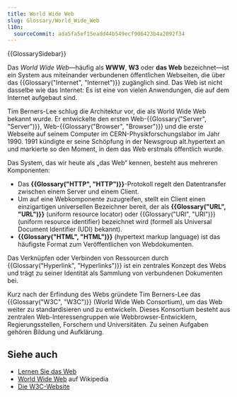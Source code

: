 ```yaml
---
title: World Wide Web
slug: Glossary/World_Wide_Web
l10n:
  sourceCommit: ada5fa5ef15eadd44b549ecf906423b4a2092f34
---
```


{{GlossarySidebar}}

Das _World Wide Web_—häufig als **WWW**, **W3** oder **das Web** bezeichnet—ist ein System aus miteinander verbundenen öffentlichen Webseiten, die über das {{Glossary("Internet", "Internet")}} zugänglich sind. Das Web ist nicht dasselbe wie das Internet: Es ist eine von vielen Anwendungen, die auf dem Internet aufgebaut sind.

Tim Berners-Lee schlug die Architektur vor, die als World Wide Web bekannt wurde. Er entwickelte den ersten Web-{{Glossary("Server", "Server")}}, Web-{{Glossary("Browser", "Browser")}} und die erste Webseite auf seinem Computer im CERN-Physikforschungslabor im Jahr 1990. 1991 kündigte er seine Schöpfung in der Newsgroup alt.hypertext an und markierte so den Moment, in dem das Web erstmals öffentlich wurde.

Das System, das wir heute als „das Web“ kennen, besteht aus mehreren Komponenten:

- Das **{{Glossary("HTTP", "HTTP")}}**-Protokoll regelt den Datentransfer zwischen einem Server und einem Client.
- Um auf eine Webkomponente zuzugreifen, stellt ein Client einen einzigartigen universellen Bezeichner bereit, der als **{{Glossary("URL", "URL")}}** (uniform resource locator) oder {{Glossary("URI", "URI")}} (uniform resource identifier) bezeichnet wird (formell als Universal Document Identifier (UDI) bekannt).
- **{{Glossary("HTML", "HTML")}}** (hypertext markup language) ist das häufigste Format zum Veröffentlichen von Webdokumenten.

Das Verknüpfen oder Verbinden von Ressourcen durch {{Glossary("Hyperlink", "Hyperlinks")}} ist ein zentrales Konzept des Webs und trägt zu seiner Identität als Sammlung von verbundenen Dokumenten bei.

Kurz nach der Erfindung des Webs gründete Tim Berners-Lee das {{Glossary("W3C", "W3C")}} (World Wide Web Consortium), um das Web weiter zu standardisieren und zu entwickeln. Dieses Konsortium besteht aus zentralen Web-Interessengruppen wie Webbrowser-Entwicklern, Regierungsstellen, Forschern und Universitäten. Zu seinen Aufgaben gehören Bildung und Aufklärung.

## Siehe auch

- [Lernen Sie das Web](/de/docs/Learn)
- [World Wide Web](https://en.wikipedia.org/wiki/World_Wide_Web) auf Wikipedia
- [Die W3C-Website](https://www.w3.org/)

